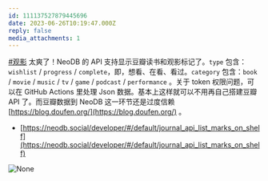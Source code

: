 ```yaml
---
id: 111137527879445696
date: 2023-06-26T10:19:47.000Z
reply: false
media_attachments: 1
---
```


[#观影](https://e5n.cc/tags/%E8%A7%82%E5%BD%B1) 太爽了！NeoDB 的 API 支持显示豆瓣读书和观影标记了。<code>type</code> 包含：<code>wishlist</code> / <code>progress</code> / <code>complete</code>，即，想看、在看、看过。<code>category</code> 包含：<code>book</code> / <code>movie</code> / <code>music</code> / <code>tv</code> / <code>game</code> / <code>podcast</code> / <code>performance</code> 。关于 token 权限问题，可以在 GitHub Actions 里处理 Json 数据。基本上这样就可以不用再自己搭建豆瓣 API 了。而豆瓣数据到 NeoDB 这一环节还是过度信赖 [https://blog.doufen.org/](https://blog.doufen.org/) 。<ul><li>[https://neodb.social/developer/#/default/journal_api_list_marks_on_shelf](https://neodb.social/developer/#/default/journal_api_list_marks_on_shelf) </li></ul>

![None](https://files.e5n.cc/media_attachments/files/111/219/264/820/624/196/original/2a742a3ed4c78712.webp)
